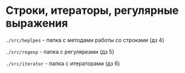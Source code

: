 # Строки, итераторы, регулярные выражения

```./src/heplpes``` - папка с методами работы со строками (дз 4)

```./src/regexp``` - папка с регулярками (дз 5)

```./src/iterator``` - папка с итераторами (дз 6)
